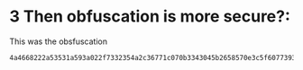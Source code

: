 # 3 Then obfuscation is more secure?:
This was the obsfuscation 
```
4a4668222a53531a593a022f7332354a2c36771c070b3343045b2658570e3c5f6077393266762206283f62183d49397c3f703d60667b0a2f6a72745b092466116a413d75372752710c2a2621331b304252407740644a4655366a08735e323c7f3c6f
```
	
